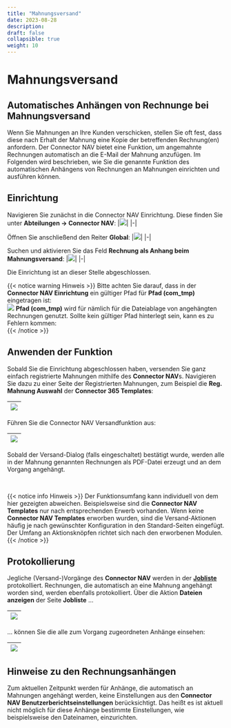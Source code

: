 ```yaml
---
title: "Mahnungsversand"
date: 2023-08-28
description: 
draft: false
collapsible: true
weight: 10
---
```


# Mahnungsversand

## Automatisches Anhängen von Rechnunge bei Mahnungsversand

Wenn Sie Mahnungen an Ihre Kunden verschicken, stellen Sie oft fest, dass diese nach Erhalt der Mahnung eine Kopie der betreffenden Rechnung(en) anfordern.
Der Connector NAV bietet eine Funktion, um angemahnte Rechnungen automatisch an die E-Mail der Mahnung anzufügen.
Im Folgenden wird beschrieben, wie Sie die genannte Funktion des automatischen Anhängens von Rechnungen an Mahnungen einrichten und ausführen können.

## Einrichtung

Navigieren Sie zunächst in die Connector NAV Einrichtung. Diese finden Sie unter **Abteilungen -> Connector NAV**:
|![](images/connectornav/sending-reminder/de/setup.png)|
|-|

Öffnen Sie anschließend den Reiter **Global**:
|![](images/connectornav/sending-reminder/de/setup-global.png)|
|-|

Suchen und aktivieren Sie das Feld **Rechnung als Anhang beim Mahnungsversand**:
|![](images/connectornav/sending-reminder/de/setup-enable-field.png)|
|-|

Die Einrichtung ist an dieser Stelle abgeschlossen.

{{< notice warning Hinweis >}}
Bitte achten Sie darauf, dass in der **Connector NAV Einrichtung** ein gültiger Pfad für **Pfad (com_tmp)** eingetragen ist:
<br>
![](images/connectornav/sending-reminder/de/com-temp.png)
**Pfad (com_tmp)** wird für nämlich für die Dateiablage von angehängten Rechnungen genutzt. 
Sollte kein gültiger Pfad hinterlegt sein, kann es zu Fehlern kommen:
<br>
{{< /notice >}}

## Anwenden der Funktion

Sobald Sie die Einrichtung abgeschlossen haben, versenden Sie ganz einfach registrierte Mahnungen mithilfe des **Connector NAV**s.
Navigieren Sie dazu zu einer Seite der Registrierten Mahnungen, zum Beispiel die **Reg. Mahnung Auswahl** der **Connector 365 Templates**:

|![](images/connectornav/sending-reminder/de/template-reminders.png)|
|-|

Führen Sie die Connector NAV Versandfunktion aus:

|![](images/connectornav/sending-reminder/de/reminders-sending-button.png)|
|-|

Sobald der Versand-Dialog (falls eingeschaltet) bestätigt wurde, werden alle in der Mahnung genannten Rechnungen als PDF-Datei erzeugt und an dem Vorgang angehängt. 

<br>

{{< notice info Hinweis >}}
Der Funktionsumfang kann individuell von dem hier gezeigten abweichen. Beispielsweise sind die **Connector NAV Templates** nur nach entsprechenden
Erwerb vorhanden. Wenn keine **Connector NAV Templates** erworben wurden, sind die Versand-Aktionen häufig je nach gewünschter Konfiguration in den Standard-Seiten eingefügt. Der Umfang an Aktionsknöpfen richtet sich nach den erworbenen Modulen.
{{< /notice >}}


## Protokollierung

Jegliche (Versand-)Vorgänge des **Connector NAV** werden in der [**Jobliste**](/de-de/connectornav/base/base_overview/) protokolliert.
Rechnungen, die automatisch an eine Mahnung angehängt worden sind, werden ebenfalls protokolliert.
Über die Aktion **Dateien anzeigen** der Seite **Jobliste** ...

|![](images/connectornav/sending-reminder/de/joblist-show-pdf.png)|
|-|

... können Sie die alle zum Vorgang zugeordneten Anhänge einsehen:

|![](images/connectornav/sending-reminder/de/com-temp-attachments.png)|
|-|

## Hinweise zu den Rechnungsanhängen

Zum aktuellen Zeitpunkt werden für Anhänge, die automatisch an Mahnungen angehängt werden, keine Einstellungen aus den **Connector NAV Benutzerberichtseinstellungen** berücksichtigt. Das heißt es ist aktuell nicht möglich für diese Anhänge bestimmte Einstellungen, wie beispielsweise den Dateinamen, einzurichten.